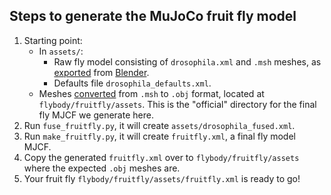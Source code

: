 ## Steps to generate the MuJoCo fruit fly model

1. Starting point:
   * In `assets/`:
       * Raw fly model consisting of `drosophila.xml` and `.msh` meshes, as [exported](https://github.com/google-deepmind/dm_control/tree/main/dm_control/blender/mujoco_exporter) from [Blender](https://www.blender.org/).
       * Defaults file `drosophila_defaults.xml`.
    * Meshes [converted](https://github.com/google-deepmind/mujoco/blob/main/python/mujoco/msh2obj.py) from `.msh` to `.obj` format, located at `flybody/fruitfly/assets`. This is the "official" directory for the final fly MJCF we generate here.
3. Run `fuse_fruitfly.py`, it will create `assets/drosophila_fused.xml`.
4. Run `make_fruitfly.py`, it will create `fruitfly.xml`, a final fly model MJCF.
5. Copy the generated `fruitfly.xml` over to `flybody/fruitfly/assets` where the expected `.obj` meshes are.
6. Your fruit fly `flybody/fruitfly/assets/fruitfly.xml` is ready to go!
